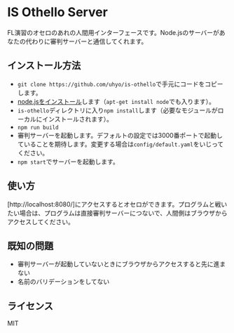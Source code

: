 # IS Othello Server

FL演習のオセロのあれの人間用インターフェースです。Node.jsのサーバーがあなたの代わりに審判サーバーと通信してくれます。

## インストール方法
* `git clone https://github.com/uhyo/is-othello`で手元にコードをコピーします。
* [node.jsをインストール](http://nodejs.org/)します（`apt-get install node`でも入ります）。
* `is-othello`ディレクトリに入り`npm install`します（必要なモジュールがローカルにインストールされます）。
* `npm run build`
* 審判サーバーを起動します。デフォルトの設定では3000番ポートで起動していることを期待します。変更する場合は`config/default.yaml`をいじってください。
* `npm start`でサーバーを起動します。

## 使い方
[http://localhost:8080/]にアクセスするとオセロができます。プログラムと戦いたい場合は、プログラムは直接審判サーバーにつないで、人間側はブラウザからアクセスしてください。

## 既知の問題
* 審判サーバーが起動していないときにブラウザからアクセスすると先に進まない
* 名前のバリデーションをしてない

## ライセンス
MIT

